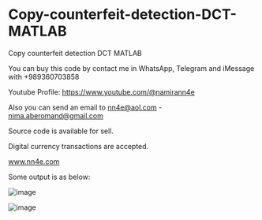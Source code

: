 # Copy-counterfeit-detection-DCT-MATLAB
Copy counterfeit detection DCT MATLAB

You can buy this code by contact me in WhatsApp, Telegram and iMessage with +989360703858

Youtube Profile: https://www.youtube.com/@namirann4e

Also you can send an email to nn4e@aol.com - nima.aberomand@gmail.com

Source code is available for sell.

Digital currency transactions are accepted.

www.nn4e.com

Some output is as below:

![image](https://github.com/user-attachments/assets/6f2e3282-8d86-4a7c-9f06-f1d2d8422e44)

![image](https://github.com/user-attachments/assets/63416ab3-5a60-4466-ae09-a0c021cffc66)
